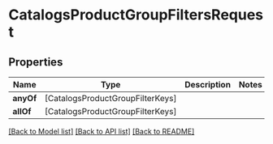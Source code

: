 # CatalogsProductGroupFiltersRequest

## Properties
Name | Type | Description | Notes
------------ | ------------- | ------------- | -------------
**anyOf** | [CatalogsProductGroupFilterKeys] |  | 
**allOf** | [CatalogsProductGroupFilterKeys] |  | 

[[Back to Model list]](../README.md#documentation-for-models) [[Back to API list]](../README.md#documentation-for-api-endpoints) [[Back to README]](../README.md)



